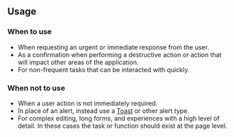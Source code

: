## Usage

### When to use

- When requesting an urgent or immediate response from the user.
- As a confirmation when performing a destructive action or action that will impact other areas of the application.
- For non-frequent tasks that can be interacted with quickly.

### When not to use

- When a user action is not immediately required.
- In place of an alert, instead use a [Toast](/components/toast) or other alert type.
- For complex editing, long forms, and experiences with a high level of detail. In these cases the task or function should exist at the page level.